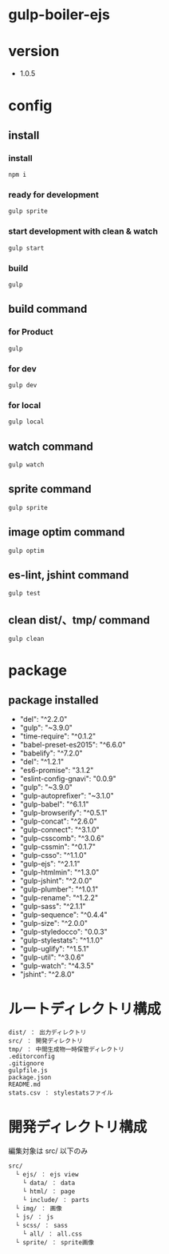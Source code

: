 # gulp-boiler-ejs

# version

- 1.0.5

# config

## install

### install

    npm i

### ready for development

    gulp sprite

### start development with clean & watch

    gulp start

### build

    gulp

## build command

### for Product

    gulp

### for dev

    gulp dev

### for local

    gulp local

## watch command

    gulp watch

## sprite command

    gulp sprite

## image optim command

    gulp optim

## es-lint, jshint command

    gulp test

## clean dist/、tmp/ command

    gulp clean


# package

## package installed

- "del": "^2.2.0"
- "gulp": "~3.9.0"
- "time-require": "^0.1.2"
- "babel-preset-es2015": "^6.6.0"
- "babelify": "^7.2.0"
- "del": "^1.2.1"
- "es6-promise": "3.1.2"
- "eslint-config-gnavi": "0.0.9"
- "gulp": "~3.9.0"
- "gulp-autoprefixer": "~3.1.0"
- "gulp-babel": "^6.1.1"
- "gulp-browserify": "^0.5.1"
- "gulp-concat": "^2.6.0"
- "gulp-connect": "^3.1.0"
- "gulp-csscomb": "^3.0.6"
- "gulp-cssmin": "^0.1.7"
- "gulp-csso": "^1.1.0"
- "gulp-ejs": "^2.1.1"
- "gulp-htmlmin": "^1.3.0"
- "gulp-jshint": "^2.0.0"
- "gulp-plumber": "^1.0.1"
- "gulp-rename": "^1.2.2"
- "gulp-sass": "^2.1.1"
- "gulp-sequence": "^0.4.4"
- "gulp-size": "^2.0.0"
- "gulp-styledocco": "0.0.3"
- "gulp-stylestats": "^1.1.0"
- "gulp-uglify": "^1.5.1"
- "gulp-util": "^3.0.6"
- "gulp-watch": "^4.3.5"
- "jshint": "^2.8.0"


# ルートディレクトリ構成

    dist/ ： 出力ディレクトリ
    src/ ： 開発ディレクトリ
    tmp/ ： 中間生成物一時保管ディレクトリ
    .editorconfig
    .gitignore
    gulpfile.js
    package.json
    README.md
    stats.csv ： stylestatsファイル


# 開発ディレクトリ構成

編集対象は src/ 以下のみ

    src/
      └ ejs/ ： ejs view
        └ data/ ： data
        └ html/ ： page
        └ include/ ： parts
      └ img/ ： 画像
      └ js/ ： js
      └ scss/ ： sass
        └ all/ ： all.css
      └ sprite/ ： sprite画像













